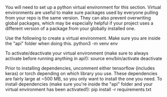 You will need to set up a python virtual environment for this section. Virtual environments are useful to make sure packages used by everyone pulling from your repo is the same version. They can also prevent overwriting global packages, which may be especially helpful if your project uses a different version of a package from your globally installed one.

Use the following to create a virtual environment. Make sure you are inside the "api" folder when doing this.
python3 -m venv env

To activate/deactivate your virtual environment (make sure to always activate before running anything in api!):
source env/bin/activate
deactivate

Prior to installing dependencies, uncomment either tensorflow (includes keras) or torch depending on which library you use. These dependencies are fairly large at ~500 MB, so you only want to install the one you need.
To install dependencies (make sure you're inside the "api" folder and your virtual environment has been activated!):
pip install -r requirements.txt